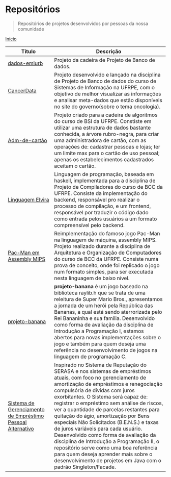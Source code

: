 # Repositórios

> Repositórios de projetos desenvolvidos por pessoas da nossa comunidade

[Início](README.md)

| Titulo   | Descrição|
|----------   |  -----|
|[dados-emlurb](https://github.com/projetosdebd-2019-1/dados-emlurb)| Projeto da cadeira de Projeto de Banco de dados.
| [CancerData](https://github.com/projetosdebd-2019-1/CancerData)|Projeto desenvolvido e lançado na disciplina de Projeto de Banco de dados do curso de Sistemas de Informação na UFRPE, com o objetivo de melhor visualizar as informações e analisar meta-dados que estão disponíveis no site do governo(sobre o tema oncologia).|
|[Adm-de-cartão](https://github.com/BiaHawk/Administradora-de-cartao)|Projeto criado para a cadeira de algoritmos do curso de BSI da UFRPE. Constiste em utilizar uma estrutura de dados bastante conhecida, a árvore rubro-negra, para criar uma administradora de cartão, com as operações de: cadastrar pessoas e lojas; ter um limite max para o cartão de uso pessoal; apenas os estabelecimentos cadastrados aceitam o cartão.|
|[Linguagem Elvira](https://github.com/fabioafreitas/Projeto_de_Compiladores)| Linguagem de programação, baseada em haskell, implementada para a disciplina de Projeto de Compiladores do curso de BCC da UFRPE. Consiste da implementação do backend, responsável pro realizar o processo de compilação, e um frontend, responsável por traduzir o código dado como entrada pelos usuários a um formato compreensível pelo backend.
|[Pac-Man em Assembly MIPS](https://github.com/fabioafreitas/Pac_Man_Assembly)| Reimplementação do famoso jogo Pac-Man na linguagem de máquina, assembly MIPS. Projeto realizado durante a disciplina de Arquitetura e Organização de Computadores do curso de BCC da UFRPE. Consiste numa prova de conceito, onde foi replicado o jogo num formato simples, para ser executada nesta linguagem de baixo nível.
| [projeto-banana](https://github.com/SteffanoP/projeto-banana)|**projeto-banana** é um jogo baseado na biblioteca raylib.h que se trata de uma releitura de Super Mario Bros., apresentamos a jornada de um herói pela República das Bananas, a qual está sendo aterrorizada pelo Rei Bananinha e sua família. Desenvolvido como forma de avaliação da disciplina de Introdução a Programação I, estamos abertos para novas implementações sobre o jogo e também para quem deseja uma referência no desenvolvimento de jogos na linguagem de programação C.|
|[Sistema de Gerenciamento de Empréstimo Pessoal Alternativo](https://github.com/SteffanoP/projeto-pacovan)|   Inspirado no Sistema de Reputação do SERASA e nos sistemas de empréstimos atuais, com foco no gerenciamento de amortização de empréstimos e renegociação compulsória de dívidas com juros exorbitantes. O Sistema será capaz de: registrar o empréstimo sem análise de riscos, ver a quantidade de parcelas restantes para quitação do ágio, amortização por Bens especiais Não Solicitados (B.E.N.S.) e taxas de juros variáveis para cada usuário. Desenvolvido como forma de avaliação da disciplina de Introdução a Programação II, o repositório serve como uma boa referência para quem deseja aprender mais sobre o desenvolvimento de projetos em Java com o padrão Singleton/Facade.|
